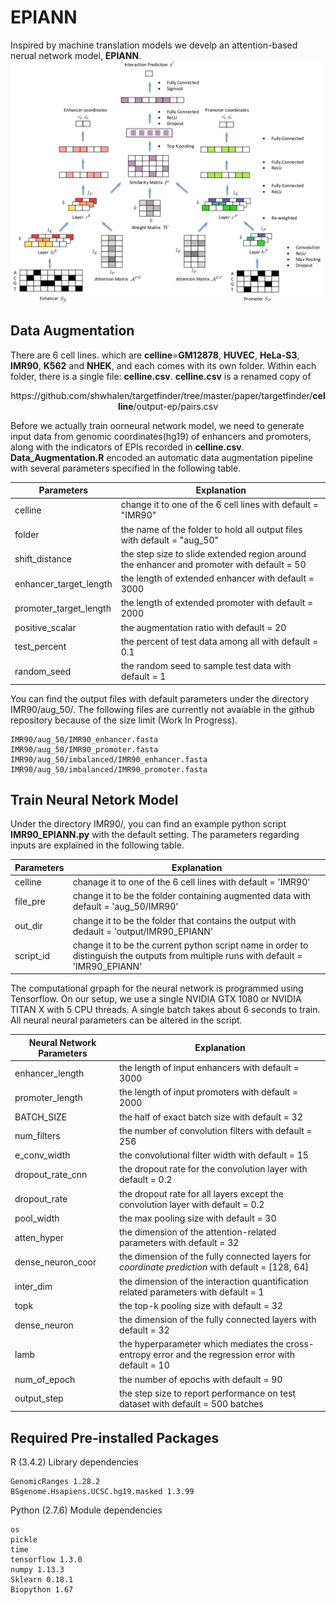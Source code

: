 # EPIANN

Inspired by machine translation models we develp an attention-based nerual network model, **EPIANN**.
![Schematic overview of EPIANN](/EPIANN.png?raw=true)


## Data Augmentation
There are 6 cell lines. which are **celline**=**GM12878**, **HUVEC**, **HeLa-S3**, **IMR90**, **K562** and **NHEK**, and each comes with its own folder. Within each folder, there is a single file: **celline.csv**. **celline.csv** is a renamed copy of 
<p align="center">
https://<i></i>github.com/shwhalen/targetfinder/tree/master/paper/targetfinder/<b>celline</b>/output-ep/pairs.csv
</p>

Before we actually train oorneural network model, we need to generate input data from genomic coordinates(hg19) of enhancers and promoters, along with the indicators of EPIs recorded in **celline.csv**. **Data_Augmentation.R** encoded an automatic data augmentation pipeline with several parameters specified in the following table.

Parameters| Explanation
--- | ---
celline| change it to one of the 6 cell lines with default = "IMR90"
folder | the name of the folder to hold all output files with default = "aug_50"
shift_distance  | the step size to slide extended region around the enhancer and promoter with default = 50
enhancer_target_length| the length of extended enhancer with default = 3000
promoter_target_length| the length of extended promoter with default = 2000 
positive_scalar| the augmentation ratio with default = 20
test_percent| the percent of test data among all with default = 0.1
random_seed| the random seed to sample test data with default = 1

You can find the output files with default parameters under the directory IMR90/aug_50/. The following files are currently not avaiable in the github repository because of the size limit (Work In Progress).

```
IMR90/aug_50/IMR90_enhancer.fasta
IMR90/aug_50/IMR90_promoter.fasta
IMR90/aug_50/imbalanced/IMR90_enhancer.fasta
IMR90/aug_50/imbalanced/IMR90_promoter.fasta
```


## Train Neural Netork Model
Under the directory IMR90/, you can find an example python script **IMR90_EPIANN.py** with the default setting. The parameters regarding inputs are explained in the following table.

Parameters| Explanation
--- | ---
celline|chanage it to one of the 6 cell lines with default = 'IMR90'
file_pre|change it to be the folder containing augmented data with default = 'aug_50/IMR90'
out_dir|change it to be the folder that contains the output with dedault = 'output/IMR90_EPIANN'
script_id|change it to be the current python script name in order to distinguish the outputs from multiple runs with default = 'IMR90_EPIANN'

The computational grpaph for the neural network is programmed using Tensorflow. On our setup, we use a single NVIDIA GTX 1080 or NVIDIA TITAN X with 5 CPU threads. A single batch takes about 6 seconds to train. All neural neural parameters can be altered in the script.

Neural Network Parameters| Explanation
--- | ---
enhancer_length| the length of input enhancers with default = 3000
promoter_length | the length of input promoters with default = 2000
BATCH_SIZE | the half of exact batch size with default = 32
num_filters| the number of convolution filters with default = 256
e_conv_width| the convolutional filter width with default = 15
dropout_rate_cnn| the dropout rate for the convolution layer with default = 0.2
dropout_rate| the dropout rate for all layers except the convolution layer with default = 0.2
pool_width| the max pooling size with default = 30
atten_hyper| the dimension of the attention-related parameters with default = 32
dense_neuron_coor| the dimension of the fully connected layers for *coordinate prediction* with default = [128, 64]
inter_dim| the dimension of the interaction quantification related parameters with default = 1
topk| the top-k pooling size with default = 32
dense_neuron| the dimension of the fully connected layers with default = 32
lamb| the hyperparameter which mediates the cross-entropy error and the regression error with default = 10
num_of_epoch| the number of epochs with default = 90
output_step| the step size to report performance on test dataset with default = 500 batches


## Required Pre-installed Packages
R (3.4.2) Library dependencies

```
GenomicRanges 1.28.2
BSgenome.Hsapiens.UCSC.hg19.masked 1.3.99
```

Python (2.7.6) Module dependencies
```
os
pickle
time
tensorflow 1.3.0
numpy 1.13.3
Sklearn 0.18.1
Biopython 1.67


```
